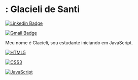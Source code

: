 # : Glacieli de Santi 

[![Linkedin Badge](https://img.shields.io/badge/-LinkedIn-blue?style=flat-square&logo=Linkedin&logoColor=white&link=https://www.linkedin.com/in/https://www.linkedin.com/in/maria-glacieli-de-santi-da-costa/)](https://www.linkedin.com/in/https://www.linkedin.com/in/maria-glacieli-de-santi-da-costa/)

[![Gmail Badge](https://img.shields.io/badge/-Gmail-c14438?style=flat-square&logo=Gmail&logoColor=white&link=mailto:glacielims@gmail.com)](mailto:glacielims@gmail.com)

Meu nome é Glacieli, sou estudante iniciando em JavaScript.

[![HTML5](https://img.shields.io/badge/-HTML5-E34F26?style=flat-square&logo=html5&logoColor=white&link=https://github.com/Glacieli/)](https://github.com/Glacieli/)

[![CSS3](https://img.shields.io/badge/-CSS3-1572B6?style=flat-square&logo=css3&link=https://github.com/Glacieli/)](https://github.com/Glacieli/)

[![JavaScript](https://img.shields.io/badge/-JavaScript-black?style=flat-square&logo=javascript&link=https://github.com/Glacieli/)](https://github.com/Glacieli/)
